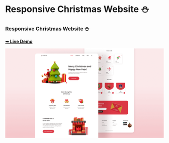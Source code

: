 # Responsive Christmas Website ⛄️
### Responsive Christmas Website ⛄️


  <a href="https://oussamahorrigue.github.io/christmas/"><strong>➥ Live Demo</strong></a>

![preview img](/preview.png)
